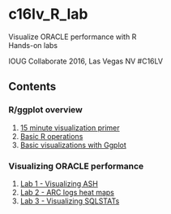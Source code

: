 # c16lv_R_lab

Visualize ORACLE performance with R
<br/>
Hands-on labs
<br/>

IOUG Collaborate 2016, Las Vegas NV #C16LV

## Contents

### R/ggplot overview

1. [15 minute visualization primer](doc/15min-R-Visualization-Primer.md)
2. [Basic R operations](doc/Overview-Basic-R-Operations.md)
3. [Basic visualizations with Ggplot](doc/Overview-Visualizations-with-Ggplot.md)

### Visualizing ORACLE performance

1. [Lab 1 - Visualizing ASH](doc/Lab1-Visualizing-ASH.md)
2. [Lab 2 - ARC logs heat maps](doc/Lab2-Archived-Log-Heat-Maps.md)
3. [Lab 3 - Visualizing SQLSTATs](doc/Lab3-Visualizing-Sqlstat.md)
